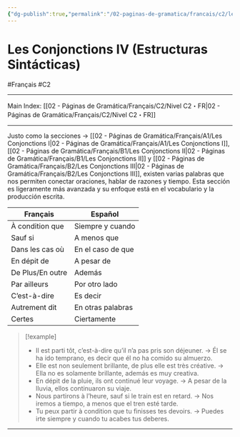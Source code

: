 ```yaml
---
{"dg-publish":true,"permalink":"/02-paginas-de-gramatica/francais/c2/les-conjonctions-iv-estructuras-sintacticas/"}
---
```


# Les Conjonctions IV (Estructuras Sintácticas)
#Français #C2
___
Main Index: [[02 - Páginas de Gramática/Français/C2/Nivel C2・FR\|02 - Páginas de Gramática/Français/C2/Nivel C2・FR]]
___
Justo como la secciones → [[02 - Páginas de Gramática/Français/A1/Les Conjonctions I\|02 - Páginas de Gramática/Français/A1/Les Conjonctions I]], [[02 - Páginas de Gramática/Français/B1/Les Conjonctions II\|02 - Páginas de Gramática/Français/B1/Les Conjonctions II]] y [[02 - Páginas de Gramática/Français/B2/Les Conjonctions III\|02 - Páginas de Gramática/Français/B2/Les Conjonctions III]], existen varias palabras que nos permiten conectar oraciones, hablar de razones y tiempo. Esta sección es ligeramente más avanzada y su enfoque está en el vocabulario y la producción escrita.

| Français         | Español           |
| ---------------- | ----------------- |
| À condition que  | Siempre y cuando  |
| Sauf si          | A menos que       |
| Dans les cas où  | En el caso de que |
| En dépit de      | A pesar de        |
| De Plus/En outre | Además            |
| Par ailleurs     | Por otro lado     |
| C’est-à-dire     | Es decir          |
| Autrement dit    | En otras palabras |
| Certes           | Ciertamente       |


> [!example] 
> - Il est parti tôt, c’est-à-dire qu’il n’a pas pris son déjeuner. → Él se ha ido temprano, es decir que él no ha comido su almuerzo.
> - Elle est non seulement brillante, de plus elle est très créative. → Ella no es solamente brillante, además es muy creativa.
> - En dépit de la pluie, ils ont continué leur voyage. → A pesar de la lluvia, ellos continuaron su viaje.
> - Nous partirons à l’heure, sauf si le train est en retard. → Nos iremos a tiempo, a menos que el tren esté tarde.
> - Tu peux partir à condition que tu finisses tes devoirs. → Puedes irte siempre y cuando tu acabes tus deberes.



___